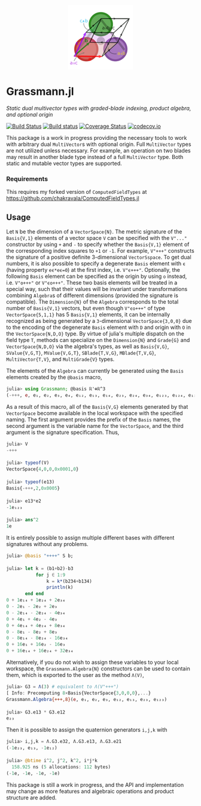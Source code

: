 <p align="center">
  <img src="./docs/src/assets/logo.png" alt="Grassmann.jl"/>
</p>

# Grassmann.jl

*Static dual multivector types with graded-blade indexing, product algebra, and optional origin*

[![Build Status](https://travis-ci.org/chakravala/Grassmann.jl.svg?branch=master)](https://travis-ci.org/chakravala/Grassmann.jl)
[![Build status](https://ci.appveyor.com/api/projects/status/c36u0rgtm2rjcquk?svg=true)](https://ci.appveyor.com/project/chakravala/grassmann-jl)
[![Coverage Status](https://coveralls.io/repos/chakravala/Grassmann.jl/badge.svg?branch=master&service=github)](https://coveralls.io/github/chakravala/Grassmann.jl?branch=master)
[![codecov.io](http://codecov.io/github/chakravala/Grassmann.jl/coverage.svg?branch=master)](http://codecov.io/github/chakravala/Grassmann.jl?branch=master)

This package is a work in progress providing the necessary tools to work with arbitrary dual `MultiVector`s with optional origin. Full `MultiVector` types are not utilized unless necessary. For example, an operation on two blades may result in another blade type instead of a full `MultiVector` type. Both static and mutable vector types are supported.

### Requirements

This requires my forked version of `ComputedFieldTypes` at https://github.com/chakravala/ComputedFieldTypes.jl

## Usage

Let `N` be the dimension of a `VectorSpace{N}`. The metric signature of the `Basis{V,1}` elements of a vector space `V` can be specified with the `V"..."` constructor by using `+` and `-` to specify whether the `Basis{V,1}` element of the corresponding index squares to `+1` or `-1`.
For example, `V"+++"` constructs the signature of a positive definite 3-dimensional `VectorSspace`.
To get dual numbers, it is also possible to specify a degenerate `Basis` element with `ϵ` (having property `eϵ*eϵ=0`) at the first index, i.e. `V"ϵ+++"`.
Optionally, the following `Basis` element can be specified as the origin by using `o` instead, i.e. `V"o+++"` or `V"ϵo+++"`.
These two basis elements will be treated in a special way, such that their values will be invariant under transformations combining `Algebra`s of different dimensions (provided the signature is compatible).
The `Dimension{N}` of the `Algebra` corresponds to the total number of `Basis{V,1}` vectors, but even though `V"ϵo+++"` of type `VectorSpace{5,1,1}` has 5 `Basis{V,1}` elements, it can be internally recognized as being generated by a `3`-dimensional `VectorSpace{3,0,0}` due to the encoding of the degenerate `Basis` element with `D` and origin with `O` in the `VectorSpace{N,D,O}` type.
By virtue of julia's multiple dispatch on the field type `T`, methods can specialize on the `Dimension{N}` and `Grade{G}` and `VectorSpace{N,D,O}` via the algebra's types, as well as `Basis{V,G}`, `SValue{V,G,T}`, `MValue{V,G,T}`, `SBlade{T,V,G}`, `MBlade{T,V,G}`, `MultiVector{T,V}`, and `MultiGrade{V}` types.

The elements of the `Algebra` can currently be generated using the `Basis` elements created by the `@basis` macro,
```Julia
julia> using Grassmann; @basis ℝ'⊕ℝ^3
(-+++, e, e₁, e₂, e₃, e₄, e₁₂, e₁₃, e₁₄, e₂₃, e₂₄, e₃₄, e₁₂₃, e₁₂₄, e₁₃₄, e₂₃₄, e₁₂₃₄)
```
As a result of this macro, all of the `Basis{V,G}` elements generated by that `VectorSpace` become available in the local workspace with the specified naming.
The first argument provides the prefix of the `Basis` names, the second argument is the variable name for the `VectorSpace`, and the third argument is the signature specification. Thus,
```Julia
julia> V
-+++

julia> typeof(V)
VectorSpace{4,0,0,0x0001,0}

julia> typeof(e13)
Basis{-+++,2,0x0005}

julia> e13*e2
-1e₁₂₃

julia> ans^2
1e
```
It is entirely possible to assign multiple different bases with different signatures without any problems.
```Julia
julia> @basis "++++" S b;

julia> let k = (b1+b2)-b3
           for j ∈ 1:9
               k = k*(b234+b134)
               println(k)
       end end
0 + 1e₁₄ + 1e₂₄ + 2e₃₄
0 - 2e₁ - 2e₂ + 2e₃
0 - 2e₁₄ - 2e₂₄ - 4e₃₄
0 + 4e₁ + 4e₂ - 4e₃
0 + 4e₁₄ + 4e₂₄ + 8e₃₄
0 - 8e₁ - 8e₂ + 8e₃
0 - 8e₁₄ - 8e₂₄ - 16e₃₄
0 + 16e₁ + 16e₂ - 16e₃
0 + 16e₁₄ + 16e₂₄ + 32e₃₄
```
Alternatively, if you do not wish to assign these variables to your local workspace, the `Grassmann.Algebra{N}` constructors can be used to contain them, which is exported to the user as the method `Λ(V)`,
```Julia
julia> G3 = Λ(3) # equivalent to Λ(V"+++")
[ Info: Precomputing 8×Basis{VectorSpace{3,0,0,0},...}
Grassmann.Algebra{+++,8}(e, e₁, e₂, e₃, e₁₂, e₁₃, e₂₃, e₁₂₃)

julia> G3.e13 * G3.e12
e₂₃
```
Then it is possible to assign the quaternion generators `i,j,k` with
```Julia
julia> i,j,k = Λ.G3.e32, Λ.G3.e13, Λ.G3.e21
(-1e₂₃, e₁₃, -1e₁₂)

julia> @btime i^2, j^2, k^2, i*j*k
  158.925 ns (5 allocations: 112 bytes)
(-1e, -1e, -1e, -1e)
```
This package is still a work in progress, and the API and implementation may change as more features and algebraic operations and product structure are added.
